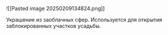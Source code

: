 ![[Pasted image 20250209134824.png]]

Украшение из заоблачных сфер.
Используется для открытия заблокированных участков усадьбы.
